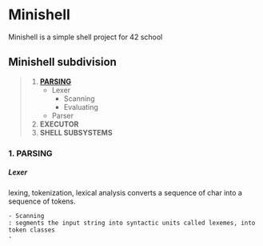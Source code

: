 # Minishell

Minishell is a simple shell project for 42 school

## Minishell subdivision

> 1. [**PARSING**](#parsing)
> 		- Lexer
> 			- Scanning
> 			- Evaluating
> 		- Parser
> 2. **EXECUTOR**
> 3. **SHELL SUBSYSTEMS**

### 1. PARSING <a name="parsing"></a>

##### Lexer
lexing, tokenization, lexical analysis
converts a sequence of char into a sequence of tokens.

	- Scanning
	: segments the input string into syntactic units called lexemes, into token classes
	-


